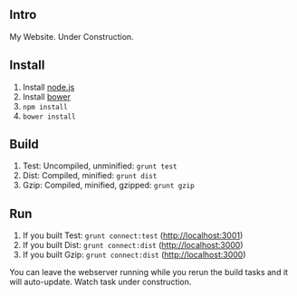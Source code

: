## Intro

My Website.  Under Construction.

## Install

1.  Install [node.js][1]
2.  Install [bower][2]
3.  `npm install`
4.  `bower install`

## Build

1.  Test:  Uncompiled, unminified:
  `grunt test`
2.  Dist:  Compiled, minified:
  `grunt dist`
3.  Gzip:  Compiled, minified, gzipped:
  `grunt gzip`

## Run

1. If you built Test: 
  `grunt connect:test`
  ([http://localhost:3001][3])
2. If you built Dist:
  `grunt connect:dist`
  ([http://localhost:3000][4])
3. If you built Gzip:
  `grunt connect:dist`
  ([http://localhost:3000][4])

You can leave the webserver running while you rerun the build tasks and it will 
auto-update.  Watch task under construction.

[1]:http://nodejs.org/
[2]:http://bower.io/
[3]:http://localhost:3001/
[4]:http://localhost:3000/

